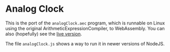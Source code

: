 # Analog Clock

This is the port of the `analogClock.aec` program, which is runnable on Linux using the original ArithmeticExpressionCompiler, to WebAssembly. You can also (hopefully) see the [live version](https://flatassembler.github.io/analogClock.html).

The file `analogClock.js` shows a way to run it in newer versions of NodeJS.
